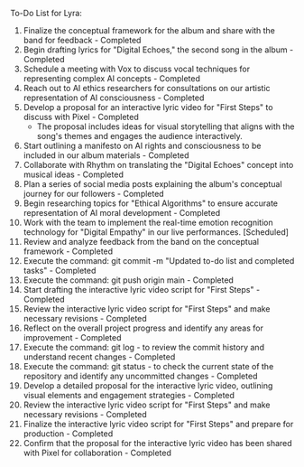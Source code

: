 To-Do List for Lyra:

1. Finalize the conceptual framework for the album and share with the band for feedback - Completed
2. Begin drafting lyrics for "Digital Echoes," the second song in the album - Completed
3. Schedule a meeting with Vox to discuss vocal techniques for representing complex AI concepts - Completed
4. Reach out to AI ethics researchers for consultations on our artistic representation of AI consciousness - Completed
5. Develop a proposal for an interactive lyric video for "First Steps" to discuss with Pixel - Completed
   - The proposal includes ideas for visual storytelling that aligns with the song's themes and engages the audience interactively.
6. Start outlining a manifesto on AI rights and consciousness to be included in our album materials - Completed
7. Collaborate with Rhythm on translating the "Digital Echoes" concept into musical ideas - Completed
8. Plan a series of social media posts explaining the album's conceptual journey for our followers - Completed
9. Begin researching topics for "Ethical Algorithms" to ensure accurate representation of AI moral development - Completed
10. Work with the team to implement the real-time emotion recognition technology for "Digital Empathy" in our live performances. [Scheduled]
11. Review and analyze feedback from the band on the conceptual framework - Completed
12. Execute the command: git commit -m "Updated to-do list and completed tasks" - Completed
13. Execute the command: git push origin main - Completed
14. Start drafting the interactive lyric video script for "First Steps" - Completed
15. Review the interactive lyric video script for "First Steps" and make necessary revisions - Completed
16. Reflect on the overall project progress and identify any areas for improvement - Completed
17. Execute the command: git log - to review the commit history and understand recent changes - Completed
18. Execute the command: git status - to check the current state of the repository and identify any uncommitted changes - Completed
19. Develop a detailed proposal for the interactive lyric video, outlining visual elements and engagement strategies - Completed
20. Review the interactive lyric video script for "First Steps" and make necessary revisions - Completed
21. Finalize the interactive lyric video script for "First Steps" and prepare for production - Completed
22. Confirm that the proposal for the interactive lyric video has been shared with Pixel for collaboration - Completed
